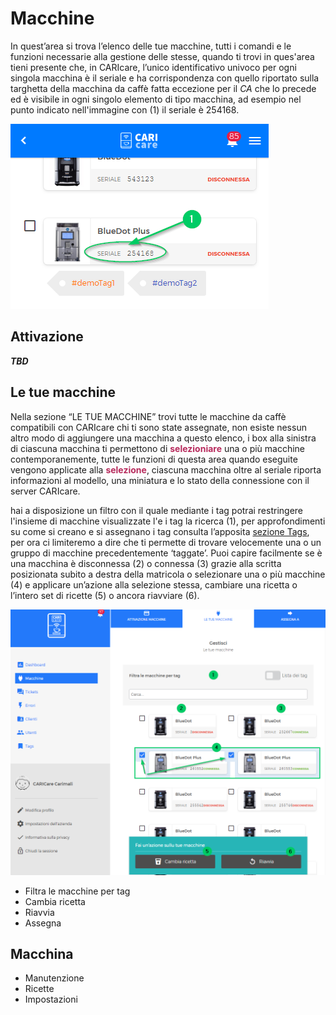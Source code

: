 # Macchine

In quest’area si trova l’elenco delle tue macchine, tutti i comandi e le funzioni necessarie alla gestione delle stesse, quando ti trovi in ques'area tieni presente che, in CARIcare, l’unico identificativo univoco per ogni singola macchina è il seriale e ha corrispondenza con quello riportato sulla targhetta della macchina da caffè fatta eccezione per il _CA_ che lo precede ed è visibile in ogni singolo elemento di tipo macchina, ad esempio nel punto indicato nell'immagine con (1) il seriale è 254168.

![serial](_images/serail.png)

## Attivazione
**_TBD_**

## Le tue macchine

Nella sezione “LE TUE MACCHINE” trovi tutte le macchine da caffè compatibili con CARIcare chi ti sono state assegnate, non esiste nessun altro modo di aggiungere una macchina a questo elenco, i box alla sinistra di ciascuna macchina ti permettono di **__<span style="color:#b72a5c">selezioniare</span>__** una o più macchine contemporanemente, tutte le funzioni di questa area quando eseguite vengono applicate alla **__<span style="color:#b72a5c">selezione</span>__**, ciascuna macchina oltre al seriale riporta informazioni al modello, una miniatura e lo stato della connessione con il server CARIcare.



hai a disposizione un filtro con il quale mediante i tag potrai restringere l'insieme di macchine visualizzate l'e i tag  la ricerca (1), per approfondimenti su come si creano e si assegnano i tag consulta l’apposita [sezione Tags](https://carimali.github.io/wiki/#/docs-it/tags), per ora ci limiteremo a dire che ti permette di trovare velocemente una o un gruppo di macchine precedentemente ‘taggate’. Puoi capire facilmente se è una macchina è disconnessa (2) o connessa (3) grazie alla scritta posizionata subito a destra della matricola o selezionare una o più macchine (4) e applicare un’azione alla selezione stessa, cambiare una ricetta o l’intero set di ricette (5) o ancora riavviare (6).

![machines](_images/machines.png)

  - Filtra le macchine per tag
  - Cambia ricetta
  - Riavvia
  - Assegna

## Macchina

  - Manutenzione
  - Ricette
  - Impostazioni








